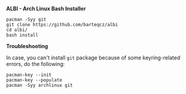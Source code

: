<b> ALBI - Arch Linux Bash Installer </b>

```
pacman -Syy git
git clone https://github.com/barteqcz/albi
cd albi/
bash install
```

<b> Troubleshooting </b>

In case, you can't install `git` package because of some keyring-related errors, do the following:

```
pacman-key --init
pacman-key --populate
pacman -Syy archlinux git
```
